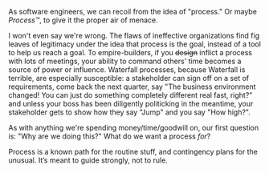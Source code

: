 As software engineers, we can recoil from the idea of "process." Or maybe *Process™*, to give it the proper air of menace.

I won't even say we're wrong. The flaws of ineffective organizations find fig leaves of legitimacy under the idea that process is the goal, instead of a tool to help us reach a goal. To empire-builders, if you <strike>design</strike> inflict a process with lots of meetings, your ability to command others' time becomes a source of power or influence. Waterfall processes, because Waterfall is terrible, are especially susceptible: a stakeholder can sign off on a set of requirements, come back the next quarter, say "The business environment changed! You can just do something completely different real fast, right?" and unless your boss has been diligently politicking in the meantime, your stakeholder gets to show how they say "Jump" and you say "How high?".

As with anything we're spending money/time/goodwill on, our first question is: "Why are we doing this?" What do we want a process *for*? 

Process is a known path for the routine stuff, and contingency plans for the unusual. It’s meant to guide strongly, not to rule.